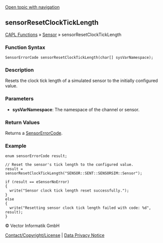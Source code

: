 [Open topic with navigation](../../../../../CANoeDEFamily.htm#Topics/CAPLFunctions/Sensor/Functions/CAPLfunctionSensorResetClockTickLength.md)

## sensorResetClockTickLength

[CAPL Functions](../../CAPLfunctions.md) » [Sensor](../CAPLfunctionsSensorOverview.md) » sensorResetClockTickLength

### Function Syntax

```plaintext
SensorErrorCode sensorResetClockTickLength(char[] sysVarNamespace);
```

### Description

Resets the clock tick length of a simulated sensor to the initially configured value.

### Parameters

- **sysVarNamespace**: The namespace of the channel or sensor.

### Return Values

Returns a [SensorErrorCode](../CAPLfunctionsSensorEnumeration.md).

### Example

```plaintext
enum sensorErrorCode result;

// Reset the sensor's tick length to the configured value.
result = sensorResetClockTickLength("SENSOR::SENT::SENSORSIM::Sensor");

if (result == eSensorNoError)
{
  write("Sensor clock tick length reset successfully.");
}
else
{
  write("Resetting sensor clock tick length failed with code: %d", result);
}
```

© Vector Informatik GmbH

[Contact/Copyright/License](../../../Shared/ContactCopyrightLicense.md) | [Data Privacy Notice](https://www.vector.com/int/en/company/get-info/privacy-policy/)